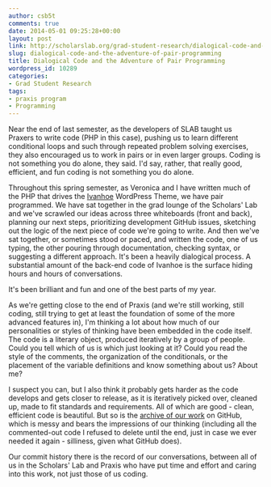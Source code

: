 ```yaml
---
author: csb5t
comments: true
date: 2014-05-01 09:25:28+00:00
layout: post
link: http://scholarslab.org/grad-student-research/dialogical-code-and-the-adventure-of-pair-programming/
slug: dialogical-code-and-the-adventure-of-pair-programming
title: Dialogical Code and the Adventure of Pair Programming
wordpress_id: 10289
categories:
- Grad Student Research
tags:
- praxis program
- Programming
---
```


Near the end of last semester, as the developers of SLAB taught us Praxers to write code (PHP in this case), pushing us to learn different conditional loops and such through repeated problem solving exercises, they also encouraged us to work in pairs or in even larger groups. Coding is not something you do alone, they said. I'd say, rather, that really good, efficient, and fun coding is not something you do alone.

Throughout this spring semester, as Veronica and I have written much of the PHP that drives the [Ivanhoe](http://ivanhoe.scholarslab.org/) WordPress Theme, we have pair programmed. We have sat together in the grad lounge of the Scholars' Lab and we've scrawled our ideas across three whiteboards (front and back), planning our next steps, prioritizing development GitHub issues, sketching out the logic of the next piece of code we're going to write. And then we've sat together, or sometimes stood or paced, and written the code, one of us typing, the other pouring through documentation, checking syntax, or suggesting a different approach. It's been a heavily dialogical process. A substantial amount of the back-end code of Ivanhoe is the surface hiding hours and hours of conversations.

It's been brilliant and fun and one of the best parts of my year.

As we're getting close to the end of Praxis (and we're still working, still coding, still trying to get at least the foundation of some of the more advanced features in), I'm thinking a lot about how much of our personalities or styles of thinking have been embedded in the code itself. The code is a literary object, produced iteratively by a group of people. Could you tell which of us is which just looking at it? Could you read the style of the comments, the organization of the conditionals, or the placement of the variable definitions and know something about us? About me?

I suspect you can, but I also think it probably gets harder as the code develops and gets closer to release, as it is iteratively picked over, cleaned up, made to fit standards and requirements. All of which are good - clean, efficient code is beautiful. But so is the [archive of our work](https://github.com/scholarslab/ivanhoe/) on GitHub, which is messy and bears the impressions of our thinking (including all the commented-out code I refused to delete until the end, just in case we ever needed it again - silliness, given what GitHub does).

Our commit history there is the record of our conversations, between all of us in the Scholars' Lab and Praxis who have put time and effort and caring into this work, not just those of us coding.
